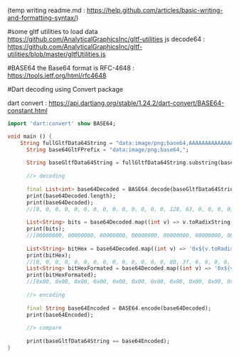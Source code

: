 (temp writing readme.md : https://help.github.com/articles/basic-writing-and-formatting-syntax/)

#some gltf utilities to load data
https://github.com/AnalyticalGraphicsInc/gltf-utilities
js decode64 : https://github.com/AnalyticalGraphicsInc/gltf-utilities/blob/master/gltfUtilities.js

#BASE64
the Base64 format is RFC-4648 : https://tools.ietf.org/html/rfc4648

#Dart decoding using Convert package

dart convert : https://api.dartlang.org/stable/1.24.2/dart-convert/BASE64-constant.html

```dart
import 'dart:convert' show BASE64;

void main () {
    String fullGltfData64String = "data:image/png;base64,AAAAAAAAAAAAAAAAAACAPwAAAAAAAAAAAAAAAAAAgD8AAAAA";
      String base64GltFPrefix = "data:image/png;base64,";
    
      String baseGltfData64String = fullGltfData64String.substring(base64GltFPrefix.length);
    
      //> decoding
    
      final List<int> base64Decoded = BASE64.decode(baseGltfData64String);
      print(base64Decoded.length);
      print(base64Decoded);
      //[0, 0, 0, 0, 0, 0, 0, 0, 0, 0, 0, 0, 0, 0, 128, 63, 0, 0, 0, 0, 0, 0, 0, 0, 0, 0, 0, 0, 0, 0, 128, 63, 0, 0, 0, 0]
    
      List<String> bits = base64Decoded.map((int v) => v.toRadixString(2).padLeft(8,'0')).toList();
      print(bits);
      //[00000000, 00000000, 00000000, 00000000, 00000000, 00000000, 00000000, 00000000, 00000000, 00000000, 00000000, 00000000, 00000000, 00000000, 10000000, 00111111, 00000000, 00000000, 00000000, 00000000, 00000000, 00000000, 00000000, 00000000, 00000000, 00000000, 00000000, 00000000, 00000000, 00000000, 10000000, 00111111, 00000000, 00000000, 00000000, 00000000]
    
      List<String> bitHex = base64Decoded.map((int v) => '0x${v.toRadixString(16).padLeft(2,'0')}').toList();
      print(bitHex);
      //[0, 0, 0, 0, 0, 0, 0, 0, 0, 0, 0, 0, 0, 0, 80, 3f, 0, 0, 0, 0, 0, 0, 0, 0, 0, 0, 0, 0, 0, 0, 80, 3f, 0, 0, 0, 0]
      List<String> bitHexFormated = base64Decoded.map((int v) => '0x${v.toRadixString(16).padLeft(2,'0')}').toList();
      print(bitHexFormated);
      //[0x00, 0x00, 0x00, 0x00, 0x00, 0x00, 0x00, 0x00, 0x00, 0x00, 0x00, 0x00, 0x00, 0x00, 0x80, 0x3f, 0x00, 0x00, 0x00, 0x00, 0x00, 0x00, 0x00, 0x00, 0x00, 0x00, 0x00, 0x00, 0x00, 0x00, 0x80, 0x3f, 0x00, 0x00, 0x00, 0x00]
    
      //> encoding
    
      final String base64Encoded = BASE64.encode(base64Decoded);
      print(base64Encoded);
    
      //> compare
    
      print(baseGltfData64String == base64Encoded);
}
```